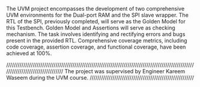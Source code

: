 The UVM project encompasses the development of two comprehensive UVM environments for the Dual-port RAM and the SPI slave wrapper.
The RTL of the SPI, previously completed, will serve as the Golden Model for this Testbench.
Golden Model and Assertions will serve as checking mechanism.
The task involves identifying and rectifying errors and bugs present in the provided RTL.
Comprehensive coverage metrics, including code coverage, assertion coverage, and functional coverage, have been achieved at 100%.

/////////////////////////////////////////////////////////////////////////////////////////////////////////////////////////////////
The project was supervised by Engineer Kareem Waseem during the UVM course.
///////////////////////////////////////////////////////
